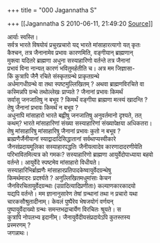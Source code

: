 +++
title = "000 Jagannatha S"

+++
[[Jagannatha S	2010-06-11, 21:49:20 [Source](https://groups.google.com/g/bvparishat/c/sCg5ZqnBi0M)]]



आर्याः स्वस्ति।  
सर्वत्र भारते विषयोयं प्रचुरप्रचारो यद् भारते मांसाहारत्यागो यत् कृतः  
कैश्चन, तत्र जैनानामेव प्रभावः कारणमिति, वङ्गीयान् ब्राह्मणान्  
मुक्त्वा यदितरे ब्राह्मणा अधुना सस्याहारिणो वर्तन्ते तत्र जैनानां  
प्रभावं विना नान्यत् कारणं भवितुमर्हतीति च। अत्र मम जिज्ञासा-  
किं कुत्रापि जैनै रचिते संस्कृतग्रन्थे प्राकृतग्रन्थे  
अर्धमागधीग्रन्थे वा तथा स्पष्टमुल्लिखितम् ? अथवा ब्राह्मणविरचिते वा  
कस्मिन्नपि ग्रन्थे तथोल्लेखः प्राप्यते ? जैनानां प्रभावः किमर्थं  
सर्वासु जनजातिषु न बभूव ? किमर्थं वङ्गीया ब्राह्मणा मत्स्यं खादन्ति ?  
तेषु जैनानां प्रभावः किमर्थं न बभूव ?  
अधुनापि मांसाहारो भारते बह्वीषु जनजातिषु अनुवर्तमानो दृश्यते, तत्  
कथम्? भारते मांसाहारिणां संख्या सस्याहारिणां संख्यापेक्षया अधिकतरा।  
तेषु मांसाहारिषु मांसाहारिषु जैनानां प्रभावः कुतो न बभूव ?  
ब्राह्मणैर्जैनीयानां स्याद्वादादिसिद्धातानां सर्वथाप्यस्वीकारे  
जैनसंप्रदायमूलिका सस्याहारपद्धतिः जैनीयत्वादेव कारणादादरणीयेति  
परिभावितमित्यत्र को गमकः? सस्याहारिणो ब्राह्मणा आयुर्वेदोपाध्याया बहवो  
वर्तन्ते। आयुर्वेदे स्पष्टमेव मांसाहारो विधीयते।  
सस्याहारिभिर्ब्राह्मणैः मांसाहारप्रतिपादकेष्वायुर्वेदग्रन्थेषु  
किमर्थमादरः प्रदर्श्यते ? अनुल्लिखितमधुमांसाः केचन  
जैनविरचितायुर्वेदग्रन्थाः (उग्रादित्यादिप्रणीताः) कल्याणकारकादयो  
यद्यपि वर्तन्ते। मम ज्ञानानुसारेण तेषां ग्रन्थानां तथा न प्रचारो यथा  
चारकसौश्रुतादीनाम्। केवलं पुष्पैरेव भेषजयोगं वर्णयन्  
पुष्पायुर्वेदाख्यो ग्रन्थः समन्तभद्राचार्येण विरचितः श्रूयते। स  
कुत्रापि नोपलभ्य इदानीम्। जैनायुर्वेदीयसंप्रदायेऽपि कुतस्तस्य  
प्रस्मरणम् ?  
जगन्नाथः।  


